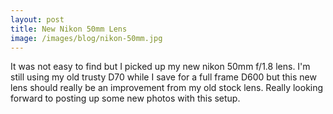 ```yaml
---
layout: post
title: New Nikon 50mm Lens
image: /images/blog/nikon-50mm.jpg
--- 
```


It was not easy to find but I picked up my new nikon 50mm f/1.8 lens. I'm still using my old trusty D70 while I save for a full frame D600 but this new lens should really be an improvement from my old stock lens. Really looking forward to posting up some new photos with this setup. 


